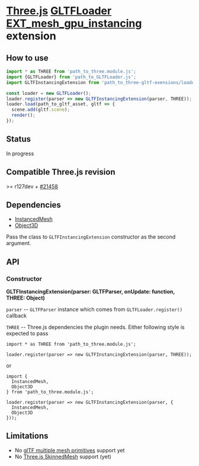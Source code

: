# [Three.js](https://threejs.org) [GLTFLoader](https://threejs.org/docs/#examples/en/loaders/GLTFLoader) [EXT_mesh_gpu_instancing](https://github.com/KhronosGroup/glTF/tree/master/extensions/2.0/Vendor/EXT_mesh_gpu_instancing) extension

## How to use

```javascript
import * as THREE from 'path_to_three.module.js';
import {GLTFLoader} from 'path_to_GLTFLoader.js';
import GLTFInstancingExtension from 'path_to_three-gltf-exensions/loaders/EXT_mesh_gpu_instancing/EXT_mesh_gpu_instancing.js';

const loader = new GLTFLoader();
loader.register(parser => new GLTFInstancingExtension(parser, THREE));
loader.load(path_to_gltf_asset, gltf => {
  scene.add(gltf.scene);
  render();
});
```

## Status

In progress

## Compatible Three.js revision

&gt;= r127dev + [#21458](https://github.com/mrdoob/three.js/pull/21458)

## Dependencies

- [InstancedMesh](https://threejs.org/docs/#api/en/objects/InstancedMesh)
- [Object3D](https://threejs.org/docs/#api/en/core/Object3D)

Pass the class to `GLTFInstancingExtension` constructor as the second argument.

## API

### Constructor

**GLTFInstancingExtension(parser: GLTFParser, onUpdate: function, THREE: Object)**

`parser` -- `GLTFParser` instance which comes from `GLTFLoader.register()` callback

`THREE` -- Three.js dependencies the plugin needs. Either following style is expected to pass

```
import * as THREE from 'path_to_three.module.js';

loader.register(parser => new GLTFInstancingExtension(parser, THREE));
```

or

```
import {
  InstancedMesh,
  Object3D
} from 'path_to_three.module.js';

loader.register(parser => new GLTFInstancingExtension(parser, {
  InstancedMesh,
  Object3D
}));
```

## Limitations

- No [glTF multiple mesh primitives](https://github.com/KhronosGroup/glTF/tree/master/specification/2.0#meshprimitives-white_check_mark) support yet
- No [Three.js SkinnedMesh](https://threejs.org/docs/#api/en/objects/SkinnedMesh) support (yet)

